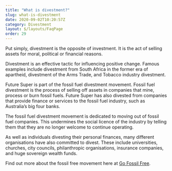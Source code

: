 ```yaml
---
title: "What is divestment?"
slug: what-is-divestment
date: 2020-09-02T10:20:57Z
category: Divestment
layout: $/layouts/FaqPage
order: 29
---
```


Put simply, divestment is the opposite of investment. It is the act of selling assets for moral, political or financial reasons.

Divestment is an effective tactic for influencing positive change. Famous examples include divestment from South Africa in the former era of apartheid, divestment of the Arms Trade, and Tobacco industry divestment.

Future Super is part of the fossil fuel divestment movement. Fossil fuel divestment is the process of selling off assets in companies that mine, process or burn fossil fuels. Future Super has also divested from companies that provide finance or services to the fossil fuel industry, such as Australia’s big four banks.

The fossil fuel divestment movement is dedicated to moving out of fossil fuel companies. This undermines the social licence of the industry by telling them that they are no longer welcome to continue operating.

As well as individuals divesting their personal finances, many different organisations have also committed to divest. These include universities, churches, city councils, philanthropic organisations, insurance companies, and huge sovereign wealth funds.

Find out more about the fossil free movement here at [Go Fossil Free](https://gofossilfree.org/).
